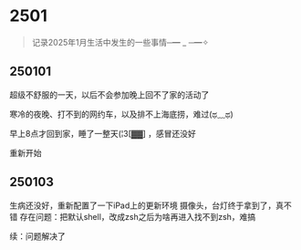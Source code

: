 # 2501

> 记录2025年1月生活中发生的一些事情─━ _ ─━✧

## 250101

超级不舒服的一天，以后不会参加晚上回不了家的活动了

寒冷的夜晚、打不到的网约车，以及排不上海底捞，难过(ಥ﹏ಥ)

早上8点才回到家，睡了一整天(¦3[▓▓] ，感冒还没好

重新开始

## 250103

生病还没好，重新配置了一下iPad上的更新环境
摄像头，台灯终于拿到了，真不错
存在问题：把默认shell，改成zsh之后为啥再进入找不到zsh，难搞

续：问题解决了